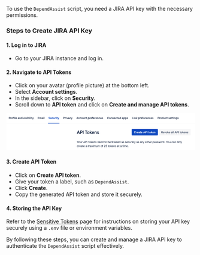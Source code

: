 To use the `DependAssist` script, you need a JIRA API key with the necessary permissions.

### Steps to Create JIRA API Key

#### 1. Log in to JIRA

- Go to your JIRA instance and log in.

#### 2. Navigate to API Tokens

- Click on your avatar (profile picture) at the bottom left.
- Select **Account settings**.
- In the sidebar, click on **Security**.
- Scroll down to **API token** and click on **Create and manage API tokens**.

![JIRA Account Settings](assets/images/jira-token.png)

#### 3. Create API Token

- Click on **Create API token**.
- Give your token a label, such as `DependAssist`.
- Click **Create**.
- Copy the generated API token and store it securely.


#### 4. Storing the API Key

Refer to the [Sensitive Tokens](Sensitive_tokens.md) page for instructions on storing your API key securely using a `.env` file or environment variables.

By following these steps, you can create and manage a JIRA API key to authenticate the `DependAssist` script effectively.
